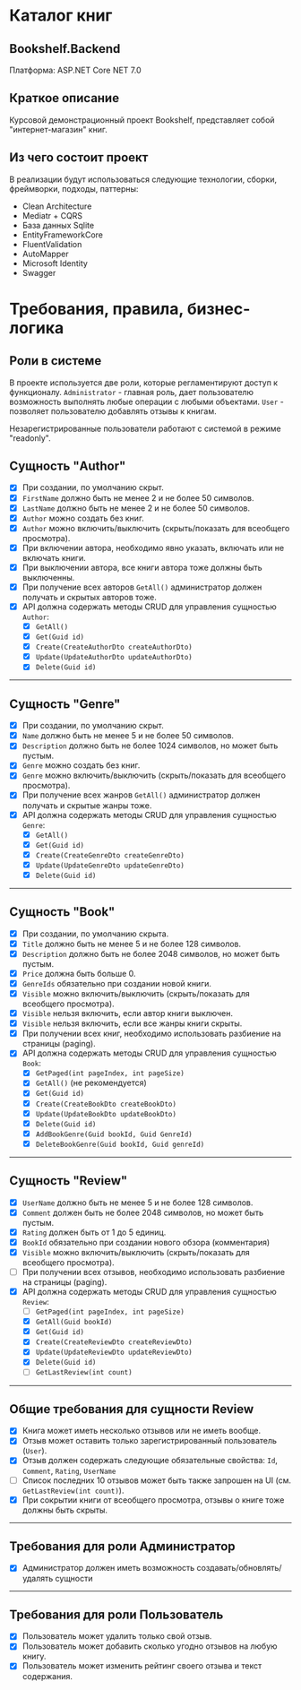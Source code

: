 # Каталог книг

## Bookshelf.Backend

Платформа: ASP.NET Core NET 7.0

## Краткое описание

Курсовой демонстрационный проект Bookshelf, представляет собой "интернет-магазин" книг.

## Из чего состоит проект

В реализации будут использоваться следующие технологии, сборки, фреймворки, подходы, паттерны:

- Clean Architecture
- Mediatr + CQRS
- База данных Sqlite
- EntityFrameworkCore
- FluentValidation
- AutoMapper
- Microsoft Identity
- Swagger

# Требования, правила, бизнес-логика

## Роли в системе

В проекте используется две роли, которые регламентируют доступ к функционалу.
`Administrator` - главная роль, дает пользователю возможность выполнять любые операции с любыми объектами.
`User` - позволяет пользователю добавлять отзывы к книгам.

Незарегистрированные пользователи работают с системой в режиме "readonly".

## Сущность "Author"

- [x] При создании, по умолчанию скрыт.
- [x] `FirstName` должно быть не менее 2 и не более 50 символов.
- [x] `LastName` должно быть не менее 2 и не более 50 символов.
- [x] `Author` можно создать без книг.
- [x] `Author` можно включить/выключить (скрыть/показать для всеобщего просмотра).
- [x] При включении автора, необходимо явно указать, включать или не включать книги.
- [x] При выключении автора, все книги автора тоже должны быть выключенны.
- [x] При получение всех авторов `GetAll()` администратор должен получать и скрытых авторов тоже.
- [x] API должна содержать методы CRUD для управления сущностью `Author`:
  - [x] `GetAll()`
  - [x] `Get(Guid id)`
  - [x] `Create(CreateAuthorDto createAuthorDto)`
  - [x] `Update(UpdateAuthorDto updateAuthorDto)`
  - [x] `Delete(Guid id)`

---

## Сущность "Genre"

- [x] При создании, по умолчанию скрыт.
- [x] `Name` должно быть не менее 5 и не более 50 символов.
- [x] `Description` должно быть не более 1024 символов, но может быть пустым.
- [x] `Genre` можно создать без книг.
- [x] `Genre` можно включить/выключить (скрыть/показать для всеобщего просмотра).
- [x] При получение всех жанров `GetAll()` администратор должен получать и скрытые жанры тоже.
- [x] API должна содержать методы CRUD для управления сущностью `Genre`:
  - [x] `GetAll()`
  - [x] `Get(Guid id)`
  - [x] `Create(CreateGenreDto createGenreDto)`
  - [x] `Update(UpdateGenreDto updateGenreDto)`
  - [x] `Delete(Guid id)`

---

## Сущность "Book"

- [x] При создании, по умолчанию скрыта.
- [x] `Title` должно быть не менее 5 и не более 128 символов.
- [x] `Description` должно быть не более 2048 символов, но может быть пустым.
- [x] `Price` должна быть больше 0.
- [x] `GenreIds` обязательно при создании новой книги.
- [x] `Visible` можно включить/выключить (скрыть/показать для всеобщего просмотра).
- [x] `Visible` нельзя включить, если автор книги выключен.
- [x] `Visible` нельзя включить, если все жанры книги скрыты.
- [x] При получении всех книг, необходимо использовать разбиение на страницы (paging).
- [x] API должна содержать методы CRUD для управления сущностью `Book`:
  - [x] `GetPaged(int pageIndex, int pageSize)`
  - [x] `GetAll()` (не рекомендуется)
  - [x] `Get(Guid id)`
  - [x] `Create(CreateBookDto createBookDto)`
  - [x] `Update(UpdateBookDto updateBookDto)`
  - [x] `Delete(Guid id)`
  - [x] `AddBookGenre(Guid bookId, Guid GenreId)`
  - [x] `DeleteBookGenre(Guid bookId, Guid genreId)`

---

## Сущность "Review"

- [x] `UserName` должно быть не менее 5 и не более 128 символов.
- [x] `Comment` должен быть не более 2048 символов, но может быть пустым.
- [x] `Rating` должен быть от 1 до 5 единиц.
- [x] `BookId` обязательно при создании нового обзора (комментария)
- [x] `Visible` можно включить/выключить (скрыть/показать для всеобщего просмотра).
- [ ] При получении всех отзывов, необходимо использовать разбиение на страницы (paging).
- [x] API должна содержать методы CRUD для управления сущностью `Review`:
  - [ ] `GetPaged(int pageIndex, int pageSize)`
  - [x] `GetAll(Guid bookId)`
  - [x] `Get(Guid id)`
  - [x] `Create(CreateReviewDto createReviewDto)`
  - [x] `Update(UpdateReviewDto updateReviewDto)`
  - [x] `Delete(Guid id)`
  - [ ] `GetLastReview(int count)`

---

## Общие требования для сущности Review

- [x] Книга может иметь несколько отзывов или не иметь вообще.
- [x] Отзыв может оставить только зарегистрированный пользователь (`User`).
- [x] Отзыв должен содержать следующие обязательные свойства: `Id`, `Comment`, `Rating`, `UserName`
- [ ] Список последних 10 отзывов может быть также запрошен на UI (см. `GetLastReview(int count)`).
- [x] При сокрытии книги от всеобщего просмотра, отзывы о книге тоже должны быть скрыты.

---

## Требования для роли Администратор

- [x] Администратор должен иметь возможность создавать/обновлять/удалять сущности

---

## Требования для роли Пользователь

- [x] Пользователь может удалить только свой отзыв.
- [x] Пользователь может добавить сколько угодно отзывов на любую книгу.
- [x] Пользователь может изменить рейтинг своего отзыва и текст содержания.
